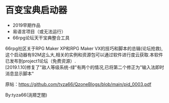# 百变宝典启动器
- 2019早期作品
- 易语言项目（或无法运行）
- 66rpg论坛天干宝典整合工具

 66rpg社区关于RPG Maker XP和RPG Maker VX的技巧和脚本的总辑(论坛抢救),这个启动器有92M这么大,相关的实例和资源包可以通过软件进行度云获取.本软件已发布到project1论坛（免费资源）.  
[2019.1.10]修复了"敌人等级系统-绿"有两个的情况,已将第二个修正为"输入法即时消息显示脚本"   

原帖：https://github.com/tyza66/QzoneBlogs/blob/main/pid_0003.pdf

By:tyza66(洮羱芝闇)